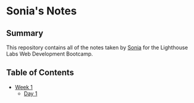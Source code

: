 # Sonia's Notes
## Summary
This repository contains all of the notes taken by [Sonia](https://github.com/sonxia) for the Lighthouse Labs Web Development Bootcamp.
## Table of Contents 
* [Week 1](/Week_1)
  * [Day 1](/Week_1/Day_1)